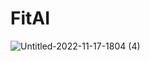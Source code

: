 # FitAI

![Untitled-2022-11-17-1804 (4)](https://user-images.githubusercontent.com/95094057/216706190-c16fb635-6da6-4d19-bb19-0cdda2eb537d.png)
